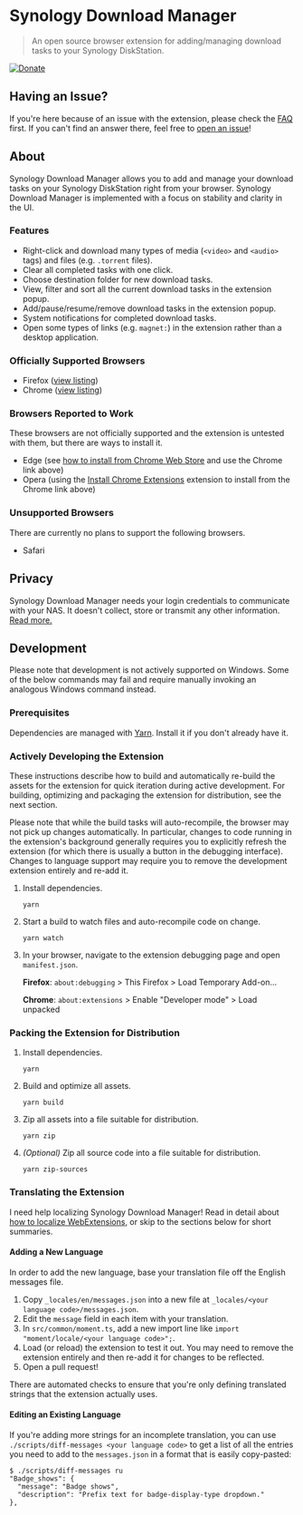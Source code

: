 # Synology Download Manager

> An open source browser extension for adding/managing download tasks to your Synology DiskStation.

[![Donate](https://img.shields.io/badge/Donate%20$2-PayPal-brightgreen.svg)](https://paypal.me/downloadmanager/2)

## Having an Issue?

If you're here because of an issue with the extension, please check the [FAQ](./FAQ.md) first. If you can't find an answer there, feel free to [open an issue](https://github.com/seansfkelley/synology-download-manager/issues)!

## About

Synology Download Manager allows you to add and manage your download tasks on your Synology DiskStation right from your browser. Synology Download Manager is implemented with a focus on stability and clarity in the UI.

### Features

- Right-click and download many types of media (`<video>` and `<audio>` tags) and files (e.g. `.torrent` files).
- Clear all completed tasks with one click.
- Choose destination folder for new download tasks.
- View, filter and sort all the current download tasks in the extension popup.
- Add/pause/resume/remove download tasks in the extension popup.
- System notifications for completed download tasks.
- Open some types of links (e.g. `magnet:`) in the extension rather than a desktop application.

### Officially Supported Browsers

- Firefox ([view listing](https://addons.mozilla.org/en-US/firefox/addon/synology-download-manager/))
- Chrome ([view listing](https://chrome.google.com/webstore/detail/synology-download-manager/iaijiochiiocodhamehbpmdlobhgghgi))

### Browsers Reported to Work

These browsers are not officially supported and the extension is untested with them, but there are ways to install it.

- Edge (see [how to install from Chrome Web Store](https://support.microsoft.com/en-us/help/4538971/microsoft-edge-add-or-remove-extensions) and use the Chrome link above)
- Opera (using the [Install Chrome Extensions](https://addons.opera.com/en/extensions/details/install-chrome-extensions/) extension to install from the Chrome link above)

### Unsupported Browsers

There are currently no plans to support the following browsers.

- Safari

## Privacy

Synology Download Manager needs your login credentials to communicate with your NAS. It doesn't collect, store or transmit any other information. [Read more.](./PRIVACY.md)

## Development

Please note that development is not actively supported on Windows. Some of the below commands may fail and require manually invoking an analogous Windows command instead.

### Prerequisites

Dependencies are managed with [Yarn](https://github.com/yarnpkg/yarn). Install it if you don't already have it.

### Actively Developing the Extension

These instructions describe how to build and automatically re-build the assets for the extension for quick iteration during active development. For building, optimizing and packaging the extension for distribution, see the next section.

Please note that while the build tasks will auto-recompile, the browser may not pick up changes automatically. In particular, changes to code running in the extension's background generally requires you to explicitly refresh the extension (for which there is usually a button in the debugging interface). Changes to language support may require you to remove the development extension entirely and re-add it.

1. Install dependencies.

    ```
    yarn
    ```

2. Start a build to watch files and auto-recompile code on change.

    ```
    yarn watch
    ```

3. In your browser, navigate to the extension debugging page and open `manifest.json`.

    **Firefox**: `about:debugging` > This Firefox > Load Temporary Add-on...

    **Chrome**: `about:extensions` > Enable "Developer mode" > Load unpacked

### Packing the Extension for Distribution

1. Install dependencies.

    ```
    yarn
    ```

2. Build and optimize all assets.

    ```
    yarn build
    ```

3. Zip all assets into a file suitable for distribution.

    ```
    yarn zip
    ```

4. _(Optional)_ Zip all source code into a file suitable for distribution.

    ```
    yarn zip-sources
    ```

### Translating the Extension

I need help localizing Synology Download Manager! Read in detail about [how to localize WebExtensions](https://developer.mozilla.org/en-US/docs/Mozilla/Add-ons/WebExtensions/Internationalization), or skip to the sections below for short summaries.

#### Adding a New Language

In order to add the new language, base your translation file off the English messages file.

1. Copy `_locales/en/messages.json` into a new file at `_locales/<your language code>/messages.json`.
2. Edit the `message` field in each item with your translation.
3. In `src/common/moment.ts`, add a new import line like `import "moment/locale/<your language code>";`.
4. Load (or reload) the extension to test it out. You may need to remove the extension entirely and then re-add it for changes to be reflected.
5. Open a pull request!

There are automated checks to ensure that you're only defining translated strings that the extension actually uses.

#### Editing an Existing Language

If you're adding more strings for an incomplete translation, you can use `./scripts/diff-messages <your language code>` to get a list of all the entries you need to add to the `messages.json` in a format that is easily copy-pasted:

```
$ ./scripts/diff-messages ru
"Badge_shows": {
  "message": "Badge shows",
  "description": "Prefix text for badge-display-type dropdown."
},
```
